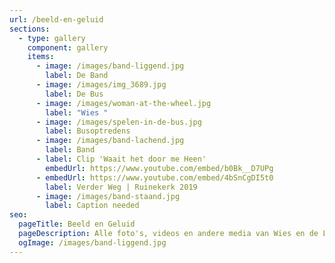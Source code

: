 ```yaml
---
url: /beeld-en-geluid
sections:
  - type: gallery
    component: gallery
    items:
      - image: /images/band-liggend.jpg
        label: De Band
      - image: /images/img_3689.jpg
        label: De Bus
      - image: /images/woman-at-the-wheel.jpg
        label: "Wies "
      - image: /images/spelen-in-de-bus.jpg
        label: Busoptredens
      - image: /images/band-lachend.jpg
        label: Band
      - label: Clip 'Waait het door me Heen'
        embedUrl: https://www.youtube.com/embed/b0Bk__D7UPg
      - embedUrl: https://www.youtube.com/embed/4bSnCgDI5t0
        label: Verder Weg | Ruinekerk 2019
      - image: /images/band-staand.jpg
        label: Caption needed
seo:
  pageTitle: Beeld en Geluid
  pageDescription: Alle foto's, videos en andere media van Wies en de Liefde
  ogImage: /images/band-liggend.jpg
---
```

